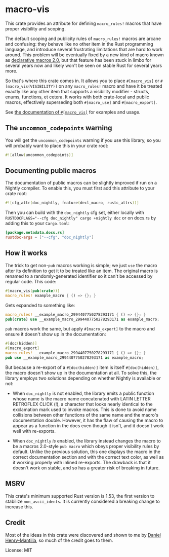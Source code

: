 # macro-vis

This crate provides an attribute for defining `macro_rules!` macros that have proper visibility
and scoping.

The default scoping and publicity rules of `macro_rules!` macros are arcane and confusing:
they behave like no other item in the Rust programming language,
and introduce several frustrating limitations that are hard to work around.
This problem will be eventually fixed by a new kind of macro known as [declarative macros 2.0],
but that feature has been stuck in limbo for several years now
and likely won't be seen on stable Rust for several years more.

So that's where this crate comes in.
It allows you to place `#[macro_vis]` or `#[macro_vis(VISIBILITY)]` on any `macro_rules!` macro
and have it be treated exactly like any other item that supports a visibility modifier -
structs, enums, functions, et cetera.
It works with both crate-local and public macros,
effectively superseding both `#[macro_use]` and `#[macro_export]`.

See [the documentation of `#[macro_vis]`][attribute doc] for examples and usage.

## The `uncommon_codepoints` warning

You will get the `uncommon_codepoints` warning if you use this library,
so you will probably want to place this in your crate root:

```rust
#![allow(uncommon_codepoints)]
```

## Documenting public macros

The documentation of public macros can be slightly improved if run on a Nightly compiler.
To enable this, you must first add this attribute to your crate root:

```rust
#![cfg_attr(doc_nightly, feature(decl_macro, rustc_attrs))]
```

Then you can build with the `doc_nightly` cfg set,
either locally with `RUSTDOCFLAGS="--cfg doc_nightly" cargo +nightly doc`
or on docs.rs by adding this to your `Cargo.toml`:

```toml
[package.metadata.docs.rs]
rustdoc-args = ["--cfg", "doc_nightly"]
```

## How it works

The trick to get non-`pub` macros working is simple;
we just `use` the macro after its definition to get it to be treated like an item.
The original macro is renamed to a randomly-generated identifier
so it can't be accessed by regular code.
This code:

```rust
#[macro_vis(pub(crate))]
macro_rules! example_macro { () => {}; }
```

Gets expanded to something like:

```rust
macro_rules! __example_macro_2994407750278293171 { () => {}; }
pub(crate) use __example_macro_2994407750278293171 as example_macro;
```

`pub` macros work the same, but apply `#[macro_export]` to the macro and ensure it doesn't show
up in the documentation:

```rust
#[doc(hidden)]
#[macro_export]
macro_rules! __example_macro_2994407750278293171 { () => {}; }
pub use __example_macro_2994407750278293171 as example_macro;
```

But because a re-export of a `#[doc(hidden)]` item is itself `#[doc(hidden)]`,
the macro doesn't show up in the documentation at all.
To solve this, the library employs two solutions depending on whether Nightly is available or
not:

- When `doc_nightly` is not enabled,
the library emits a public function whose name is the macro name
concatenated with LATIN LETTER RETROFLEX CLICK (ǃ),
a character that looks nearly identical to the exclamation mark used to invoke macros.
This is done to avoid name collisions between other functions of the same name
and the macro's documentation double.
However,
it has the flaw of causing the macro to appear as a function in the docs even though it isn't,
and it doesn't work well with re-exports.

- When `doc_nightly` _is_ enabled,
the library instead changes the macro to be a macros 2.0-style `pub macro`
which obeys proper visibility rules by default.
Unlike the previous solution,
this one displays the macro in the correct documentation section and
with the correct text color,
as well as it working properly with inlined re-exports.
The drawback is that it doesn't work on stable,
and so has a greater risk of breaking in future.

## MSRV

This crate's minimum supported Rust version is 1.53,
the first version to stabilize `non_ascii_idents`.
It is currently considered a breaking change to increase this.

## Credit

Most of the ideas in this crate were discovered and shown to me by
[Daniel Henry-Mantilla](https://github.com/danielhenrymantilla),
so much of the credit goes to them.

[attribute doc]: https://docs.rs/macro-vis/latest/macro_vis/macro.macro_vis.html
[declarative macros 2.0]: https://github.com/rust-lang/rust/issues/39412

License: MIT
